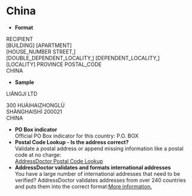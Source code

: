 China
=====

- **Format**

RECIPIENT  
[BUILDING] [APARTMENT]  
[HOUSE_NUMBER STREET,]   
[DOUBLE_DEPENDENT_LOCALITY,] [DEPENDENT_LOCALITY,]  
[LOCALITY] PROVINCE POSTAL_CODE  
CHINA
- **Sample**

LIÁNGJI LTD  

300 HUÁIHAIZHONGLÙ  
SHÀNGHAISHÌ 200021  
CHINA
- **PO Box indicator**  
Official PO Box indicator for this country: P.O. BOX
- **Postal Code Lookup - Is the address correct?**  
Validate a postal address or append missing information like a postal code at no charge:  
[AddressDoctor Postal Code Lookup](http://lookup.addressdoctor.com/lookup/default.aspx?lang=en&country=CHN)
- **AddressDoctor validates and formats international addresses**  
You have a large number of international addresses that need to be verified? AddressDoctor validates addresses from over 240 countries and puts them into the correct format:[More information.](index.php?id=31&L=1)